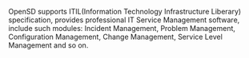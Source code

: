 OpenSD supports ITIL(Information Technology Infrastructure Liberary) specification, provides professional IT Service Management software, include such modules: Incident Management, Problem Management, Configuration Management, Change Management, Service Level Management and so on.